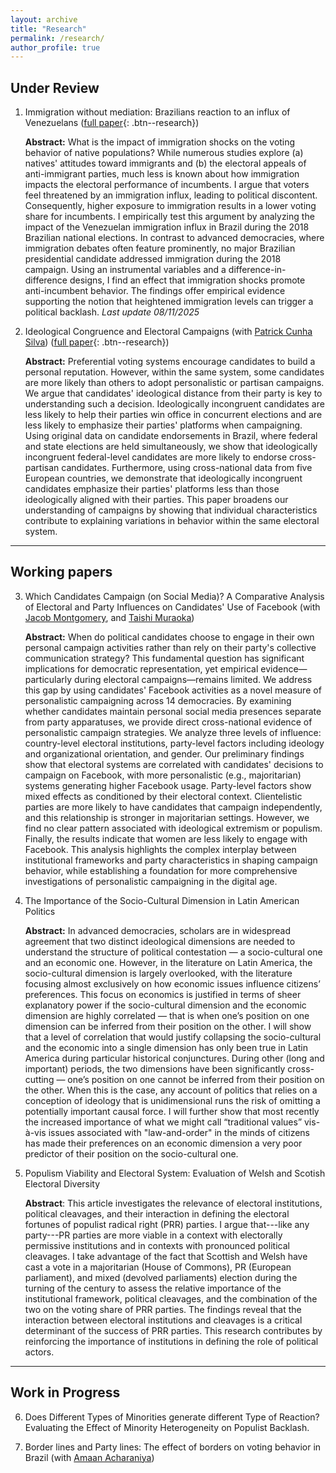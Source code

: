 ```yaml
---
layout: archive
title: "Research"
permalink: /research/
author_profile: true
---
```


## Under Review

1. Immigration without mediation: Brazilians reaction to an influx of Venezuelans ([full paper](/files/Immigration_without_mediation.pdf){: .btn--research})
	
	**Abstract:** What is the impact of immigration shocks on the voting behavior of native populations? While numerous studies explore (a) natives' attitudes toward immigrants and (b) the electoral appeals of anti-immigrant parties, much less is known about how immigration impacts the electoral performance of incumbents. I argue that voters feel threatened by an immigration influx, leading to political discontent. Consequently, higher exposure to immigration results in a lower voting share for incumbents. I empirically test this argument by analyzing the impact of the Venezuelan immigration influx in Brazil during the 2018 Brazilian national elections. In contrast to advanced democracies, where immigration debates often feature prominently, no major Brazilian presidential candidate addressed immigration during the 2018 campaign. Using an instrumental variables and a difference-in-difference designs, I find an effect that immigration shocks promote anti-incumbent behavior. The findings offer empirical evidence supporting the notion that heightened immigration levels can trigger a political backlash. _Last update 08/11/2025_

2. Ideological Congruence and Electoral Campaigns (with [Patrick Cunha Silva](https://patrickcunhasilva.com)) ([full paper](/files/Ideological_Congruence_and_Electoral_Campaigns.pdf){: .btn--research})

	**Abstract:** Preferential voting systems encourage candidates to build a personal reputation. However, within the same system, some candidates are more likely than others to adopt personalistic or partisan campaigns. We argue that candidates' ideological distance from their party is key to understanding such a decision. Ideologically incongruent candidates are less likely to help their parties win office in concurrent elections and are less likely to emphasize their parties' platforms when campaigning. Using original data on candidate endorsements in Brazil, where federal and state elections are held simultaneously, we show that ideologically incongruent federal-level candidates are more likely to endorse cross-partisan candidates. Furthermore, using cross-national data from five European countries, we demonstrate that ideologically incongruent candidates emphasize their parties' platforms less than those ideologically aligned with their parties. This paper broadens our understanding of campaigns by showing that individual characteristics contribute to explaining variations in behavior within the same electoral system.

  
---

## Working papers

3. Which Candidates Campaign (on Social Media)? A Comparative Analysis of Electoral and Party Influences on Candidates' Use of Facebook (with [Jacob Montgomery](https://sites.wustl.edu/montgomery/), and [Taishi Muraoka](https://www.taishimuraoka.com))

	**Abstract:** When do political candidates choose to engage in their own personal campaign activities rather than rely on their party's collective communication strategy? This fundamental question has significant implications for democratic representation, yet empirical evidence—particularly during electoral campaigns—remains limited. We address this gap by using candidates' Facebook activities as a novel measure of personalistic campaigning across 14 democracies. By examining whether candidates maintain personal social media presences separate from party apparatuses, we provide direct cross-national evidence of personalistic campaign strategies. We analyze three levels of influence: country-level electoral institutions, party-level factors including ideology and organizational orientation, and gender. Our preliminary findings show that electoral systems are correlated with candidates' decisions to campaign on Facebook, with more personalistic (e.g., majoritarian) systems generating higher Facebook usage. Party-level factors show mixed effects as conditioned by their electoral context. Clientelistic parties are more likely to have candidates that campaign independently, and this relationship is stronger in majoritarian settings. However, we find no clear pattern associated with ideological extremism or populism. Finally, the results indicate that women are less likely to engage with Facebook. This analysis highlights the complex interplay between institutional frameworks and party characteristics in shaping campaign behavior, while establishing a foundation for more comprehensive investigations of personalistic campaigning in the digital age.

4. The Importance of the Socio-Cultural Dimension in Latin American Politics

	**Abstract:** In advanced democracies, scholars are in widespread agreement that two distinct ideological dimensions are needed to understand the structure of political contestation — a socio-cultural one and an economic one. However, in the literature on Latin America, the socio-cultural dimension is largely overlooked, with the literature focusing almost exclusively on how economic issues influence citizens’ preferences. This focus on economics is justified in terms of sheer explanatory power if the socio-cultural dimension and the economic dimension are highly correlated — that is when one’s position on one dimension can be inferred from their position on the other. I will show that a level of correlation that would justify collapsing the socio-cultural and the economic into a single dimension has only been true in Latin America during particular historical conjunctures. During other (long and important) periods, the two dimensions have been significantly cross-cutting — one’s position on one cannot be inferred from their position on the other. When this is the case, any account of politics that relies on a conception of ideology that is unidimensional runs the risk of omitting a potentially important causal force. I will further show that most recently the increased importance of what we might call “traditional values” vis-à-vis issues associated with "law-and-order" in the minds of citizens has made their preferences on an economic dimension a very poor predictor of their position on the socio-cultural one. 
 

5. Populism Viability and Electoral System: Evaluation of Welsh and Scotish Electoral Diversity

	**Abstract**: This article investigates the relevance of electoral institutions, political cleavages, and their interaction in defining the electoral fortunes of populist radical right (PRR) parties. I argue that---like any party---PR parties are more viable in a context with electorally permissive institutions and in contexts with pronounced political cleavages. I take advantage of the fact that Scottish and Welsh have cast a vote in a majoritarian (House of Commons), PR (European parliament), and mixed (devolved parliaments) election during the turning of the century to assess the relative importance of the institutional framework, political cleavages, and the combination of the two on the voting share of PRR parties. The findings reveal that the interaction between electoral institutions and cleavages is a critical determinant of the success of PRR parties. This research contributes by reinforcing the importance of institutions in defining the role of political actors.  

---


## Work in Progress

6. Does Different Types of Minorities generate different Type of Reaction? Evaluating the Effect of Minority Heterogeneity on Populist Backlash.

7. Border lines and Party lines: The effect of borders on voting behavior in Brazil (with [Amaan Acharaniya](https://sites.wustl.edu/amaancharaniya/))